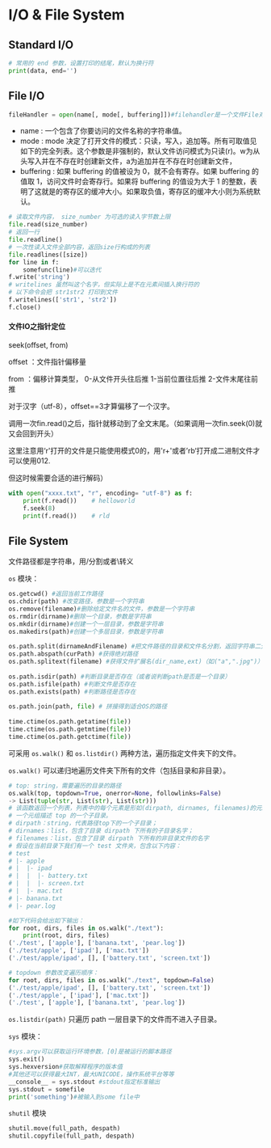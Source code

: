 # I/O & File System

## Standard I/O

```python
# 常用的 end 参数，设置打印的结尾，默认为换行符
print(data, end='')
```

## File I/O

```python
fileHandler = open(name[, mode[, buffering]])#filehandler是一个文件File对象
```

* name : 一个包含了你要访问的文件名称的字符串值。
* mode : mode 决定了打开文件的模式：只读，写入，追加等。所有可取值见如下的完全列表。这个参数是非强制的，默认文件访问模式为只读\(r\)。w为从头写入并在不存在时创建新文件，a为追加并在不存在时创建新文件，
* buffering : 如果 buffering 的值被设为 0，就不会有寄存。如果 buffering 的值取 1，访问文件时会寄存行。如果将 buffering 的值设为大于 1 的整数，表明了这就是的寄存区的缓冲大小。如果取负值，寄存区的缓冲大小则为系统默认。

```python
# 读取文件内容， size_number 为可选的读入字节数上限
file.read(size_number)
# 返回一行
file.readline()
# 一次性读入文件全部内容，返回size行构成的列表
file.readlines([size])
for line in f:
    somefunc(line)#可以迭代
f.write('string')
# writelines 虽然叫这个名字，但实际上是不在元素间插入换行符的
# 以下命令会把 str1str2 打印到文件
f.writelines(['str1', 'str2'])
f.close()
```

#### 文件IO之指针定位

seek\(offset, from\)

offset ：文件指针偏移量

from ：偏移计算类型， 0-从文件开头往后推 1-当前位置往后推 2-文件末尾往前推

对于汉字（utf-8），offset==3才算偏移了一个汉字。

调用一次fin.read\(\)之后，指针就移动到了全文末尾。（如果调用一次fin.seek\(0\)就又会回到开头）

这里注意用‘r'打开的文件是只能使用模式0的，用'r+'或者’rb‘打开成二进制文件才可以使用012.

但这时候需要合适的进行解码）

```python
with open("xxxx.txt", "r", encoding= "utf-8") as f:
    print(f.read())    # helloworld
    f.seek(8)
    print(f.read())    # rld
```

## File System

文件路径都是字符串，用/分割或者\\转义

`os` 模块：

```python
os.getcwd() #返回当前工作路径
os.chdir(path) #改变路径，参数是一个字符串
os.remove(filename)#删除给定文件名的文件，参数是一个字符串
os.rmdir(dirname)#删除一个目录，参数是字符串
os.mkdir(dirname)#创建一个一层目录，参数是字符串
os.makedirs(path)#创建一个多层目录，参数是字符串
​
os.path.split(dirnameAndFilename) #把文件路径的目录和文件名分割，返回字符串二元组(dir,name)
os.path.abspath(curPath) #获得绝对路径
os.path.splitext(filename) #获得文件扩展名(dir_name,ext)（如("a",".jpg")）
​
os.path.isdir(path) #判断目录是否存在（或者说判断path是否是一个目录）
os.path.isfile(path) #判断文件是否存在
os.path.exists(path) #判断路径是否存在
​
os.path.join(path, file) # 拼接得到适合OS的路径
​
time.ctime(os.path.getatime(file))
time.ctime(os.path.getmtime(file))
time.ctime(os.path.getctime(file))
```

可采用 `os.walk()` 和 `os.listdir()` 两种方法，遍历指定文件夹下的文件。

 `os.walk()` 可以递归地遍历文件夹下所有的文件（包括目录和非目录）。

```python
# top: string，需要遍历的目录的路径
os.walk(top, topdown=True, onerror=None, followlinks=False) 
-> List(tuple(str, List(str), List(str)))
# 该函数返回一个列表，列表中的每个元素是形如(dirpath, dirnames, filenames)的元组，
# 一个元组描述 top 的一个子目录。
# dirpath：string，代表路径top下的一个子目录；
# dirnames：list，包含了目录 dirpath 下所有的子目录名字；
# filenames：list，包含了目录 dirpath 下所有的非目录文件的名字
# 假设在当前目录下我们有一个 test 文件夹，包含以下内容：
# test
# |- apple
# |  |- ipad
# |  |  |- battery.txt
# |  |  |- screen.txt
# |  |- mac.txt
# |- banana.txt
# |- pear.log

#如下代码会给出如下输出：
for root, dirs, files in os.walk("./text"):
    print(root, dirs, files)
('./test', ['apple'], ['banana.txt', 'pear.log'])
('./test/apple', ['ipad'], ['mac.txt'])
('./test/apple/ipad', [], ['battery.txt', 'screen.txt'])

# topdown 参数改变遍历顺序：
for root, dirs, files in os.walk("./text", topdown=False)
('./test/apple/ipad', [], ['battery.txt', 'screen.txt'])
('./test/apple', ['ipad'], ['mac.txt'])
('./test', ['apple'], ['banana.txt', 'pear.log'])
```

`os.listdir(path)` 只遍历 path 一层目录下的文件而不进入子目录。

`sys` 模块：

```python
#sys.argv可以获取运行环境参数，[0]是被运行的脚本路径
sys.exit()
sys.hexversion#获取解释程序的版本值
#其他还可以获得最大INT，最大UNICODE，操作系统平台等等
__console__ = sys.stdout #stdout指定标准输出
sys.stdout = somefile
print('something')#被输入到some file中
```

`shutil` 模块

```python
shutil.move(full_path, despath)
shutil.copyfile(full_path, despath)
```

## 

